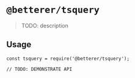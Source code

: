 # `@betterer/tsquery`

> TODO: description

## Usage

```
const tsquery = require('@betterer/tsquery');

// TODO: DEMONSTRATE API
```
